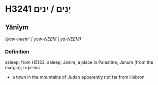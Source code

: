 # H3241 יָנִים / ינים

## Yânîym

_(yaw-neem' | yaw-NEEM | ya-NEEM)_

### Definition

asleep; from H5123; asleep; Janim, a place in Palestine; Janum (from the margin); n-pr-loc

- a town in the mountains of Judah apparently not far from Hebron
